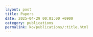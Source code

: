 ```yaml
---
layout: post
title: Papers
date: 2025-04-29 00:01:00 +0900
category: publications
permalink: ko/publications/:title.html
---
```


